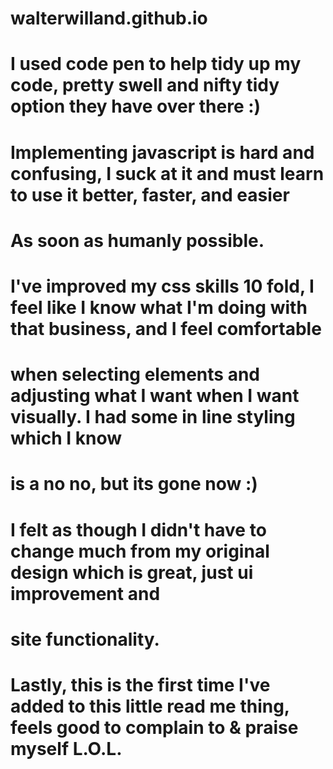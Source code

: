 # walterwilland.github.io
#
# I used code pen to help tidy up my code, pretty swell and nifty tidy option they have over there :)
#
# Implementing javascript is hard and confusing, I suck at it and must learn to use it better, faster, and easier
# As soon as humanly possible.
#
# I've improved my css skills 10 fold, I feel like I know what I'm doing with that business, and I feel comfortable
# when selecting elements and adjusting what I want when I want visually. I had some in line styling which I know
# is a no no, but its gone now :)
#
# I felt as though I didn't have to change much from my original design which is great, just ui improvement and
# site functionality.
#
# Lastly, this is the first time I've added to this little read me thing, feels good to complain to & praise myself L.O.L.  
